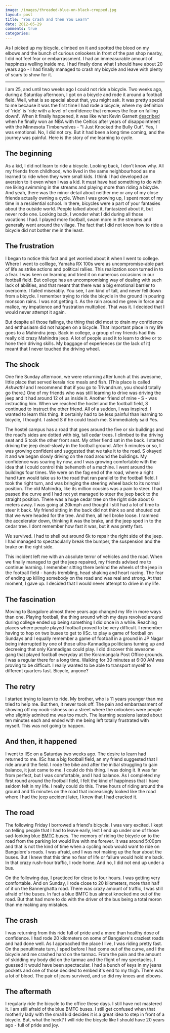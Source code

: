 ```yaml
---
image: /images/threaded-blue-on-black-cropped.jpg
layout: post
title: "You Crash and then You Learn"
date: 2012-05-29
comments: true
categories:
---
```


As I picked up my bicycle, climbed on it and spotted the blood on my elbows and the bunch of curious onlookers in front of the pan shop nearby, I did not feel fear or embarrassment. I had an immeasurable amount of happiness welling inside me. I had finally done what I should have about 20 years ago - I had finally managed to crash my bicycle and leave with plenty of scars to show for it.

----

I am 25, and until two weeks ago I could not ride a bicycle. Two weeks ago, during a Saturday afternoon, I got on a bicycle and rode it around a football field. Well, what is so special about that, you might ask. It was pretty special to me because it was the first time I had rode a bicycle, where my definition of 'ride' is 'ride with a level of confidence that removes the fear on falling down!'. When it finally happened, it was like what Kevin Garnett [described](http://www.youtube.com/watch?v=3_gL_H9zAY8) when he finally won an NBA with the Celtics after years of disappointment with the Minnesota Timberwolves - "I Just Knocked the Bully Out". Yes, I was emotional. No, I did not cry. But it had been a long time coming, and the journey was painful. Here is the story of me learning to cycle.

<!--more-->

## The beginning

As a kid, I did not learn to ride a bicycle. Looking back, I don't know why. All my friends from childhood, who lived in the same neighbourhood as me learned to ride when they were small kids. I think I had developed an aversion to it even when I was a kid. It must have had something to do with me liking swimming in the streams and playing more than riding a bicycle. And yeah, there was the minor detail about neither me or any of my close friends actually owning a cycle.
When I was growing up, I spent most of my time in a residential school. In there, bicycles were a part of your fantasies about the outside world. People talked about it, fantasized about it, but never rode one. Looking back, I wonder what I did during all those vacations I had. I played more football, swam more in the streams and generally went around the village. The fact that I did not know how to ride a bicycle did not bother me in the least.

## The frustration

I began to notice this fact and get worried about it when I went to college. Where I went to colllege, Yamaha RX 100s were as uncompromise-able part of life as strike actions and political rallies. This realization soon turned in to a fear. I was keen on learning and tried it on numerous occasions in our football field. But college has an uncompromising way of dealing with such lack of abilities, and that meant that there was a big emotional barrier to overcome. I failed miserably. You see, I am kind of tall, and never fell down from a bicycle. I remember trying to ride the bicycle in the ground in pouring monsoon rains. I was not getting it. As the rain around me grew in force and malice, my impatience and frustration multiplied. That was it. I decided that I would never attempt it again.

But despite all those failings, the thing that did most to drain my confidence and enthusiasm did not happen on a bicycle. That important place in my life goes to a Mahindra jeep. Back in college, a group of my friends had this really old crazy Mahindra jeep. A lot of people used it to learn to drive or to hone their driving skills. My baggage of experiences (or the lack of it) meant that I never touched the driving wheel.

## The shock

One fine Sunday afternoon, we were returning after lunch at this awesome, little place that served kerala rice meals and fish. (This place is called _*Ashwathi*_ and I recommend that if you go to Trivandrum, you should totally go there.) One of my friends who was still learning to drive was driving the jeep and it had around 12 of us inside it. Another friend of mine - S - was instructing him. When we reached the hostel and the football field, S continued to instruct the other friend. All of a sudden, I was inspired. I wanted to learn this thing. It certainly had to be less painful than learning to bicycle, I thought. I asked S if he could teach me. S immediately said Yes.

The hostel campus has a road that goes around the five or six buildings and the road's sides are dotted with big, tall cedar trees. I climbed to the driving seat and S took the other front seat. My other fiend sat in the back. I started driving the jeep dead-slowly in the football ground. After 5 minutes or so, I was growing confident and suggested that we take it to the road. S okayed it and we began slowly driving on the road around the buildings. My confidence was soaring by now, and I was growing comfortable with the idea that I could control this behemoth of a machine. I went around the buildings four times. We were on the fag end of the road, where a right hand turn would take us to the road that ran parallel to the football field. I took the right turn, and was bringing the steering wheel back to its normal position. The old Mahindra, like its million cousins was a pain to steer. I had passed the curve and I had not yet managed to steer the jeep back to the straight position. There was a huge cedar tree on the right side about 6 meters away. I was going at 20kmph and thought I still had a lot of time to steer it back. My friend sitting in the back did not think so and shouted out that we were headed for the tree. And then, all hell broke loose. I rammed the accelerator down, thinking it was the brake, and the jeep sped in to the cedar tree. I dont remember how fast it was, but it was pretty fast.

We survived. I had to shell out around 6k to repair the right side of the jeep. I had managed to spectacularly break the bumper, the suspension and the brake on the right side.

This incident left me with an absolute terror of vehicles and the road. When we finally managed to get the jeep repaired, my friends advised me to continue learning. I remember sitting there behind the wheels of the jeep in the football field - hands trembling, head shaking and heart racing. The fear of ending up killing somebody on the road and was real and strong. At that moment, I gave up. I decided that I would never attempt to drive in my life.

## The fascination

Moving to Bangalore almost three years ago changed my life in more ways than one. Playing football, the thing around which my days revolved around during college ended up being something I did once in a while. Reaching places where people played football proved to be very difficult. I remember having to hop on two buses to get to IISc. to play a game of football on Sundays and I equally remember a game of football in a ground in JP Nagar being interrupted by one of those ultra-Kannadiga politicians turning up and decreeing that only Kannadigas could play. I did discover this awesome gang that played football everyday at the Koramangala Post Office grounds. I was a regular there for a long time. Walking for 30 minutes at 6:00 AM was proving to be difficult. I really wanted to be able to transport myself to different quarters fast. Bicycle, anyone?

## The retry

I started trying to learn to ride. My brother, who is 11 years younger than me tried to help me. But then, it never took off. The pain and embarrassment of showing off my noob-ishness on a street where the onlookers were people who slightly admired me was too much. The learning sessions lasted about ten minutes each and ended with me being left totally frustrated with myself. This was not going to happen.

## And then, it happened

I went to IISc on a Saturday two weeks ago. The desire to learn had returned to me. IISc has a big football field, an my friend suggested that I ride around the field. I rode the bike and after the initial struggling to gain balance, it just came to me. I could do this thing. I was doing it. It was far from perfect, but I was comfortable, and I had balance. As I completed my first round around the football field, I felt the kind of happiness that I have seldom felt in my life. I really could do this. Three hours of riding around the ground and 15 minutes on the road that increasingly looked like the road where I had the jeep accident later, I knew that I had cracked it.

## The road

The following Friday I borrowed a friend's bicycle. I was vary excited. I kept on telling people that I had to leave early, lest I end up under one of those sad-looking blue [BMTC](http://www.bmtcinfo.com/site/index.jsp "BMTC") buses. The memory of riding the bicycle on to the road from the parking lot would live with me forever. It was around 5:00pm and that is not the kind of time when a cycling noob would want to ride on Bangalore's roads. I was afraid, and I was not making up the fear about the buses. But I knew that this time no fear of life or failure would hold me back. In that crazy rush-hour traffic, I rode home. And no, I did not end up under a bus.

On the following day, I practiced for close to four hours. I was getting very comfortable. And on Sunday, I rode close to 20 kilometers, more than half of it on the Bannerghatta road. There was crazy amount of traffic, I was still afraid of the buses. In fact a blue BMTC bus almost knocked me out of the road. But that had more to do with the driver of the bus being a total moron than me making any mistakes.

## The crash

I was returning from this ride full of pride and a more than healthy dose of confidence. I had rode 20 kilometers on some of Bangalore's craziest roads and had done well. As I approached the place I live, I was riding pretty fast. On the penultimate turn, I sped before I had come out of the curve, and I the bicycle and me crashed hard on the tarmac. From the pain and the amount of skidding my body did on the tarmac and the flight of my spectacles, I guessed it would have been spectacular. I had a bunch of keys in my jeans pockets and one of those decided to embed it's end to my thigh. There was a lot of blood. The pair of jeans survived, and so did my knees and elbows.

## The aftermath

I regularly ride the bicycle to the office these days. I still have not mastered it. I am still afraid of the blue BMTC buses. I still get confused when that motherly lady with the small kid decides it is a great idea to step in front of a bicycle. But, what the heck? I will ride the bicycle like I should have 20 years ago - full of pride and joy.
